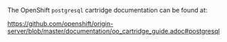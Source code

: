 The OpenShift `postgresql` cartridge documentation can be found at:

https://github.com/openshift/origin-server/blob/master/documentation/oo_cartridge_guide.adoc#postgresql
